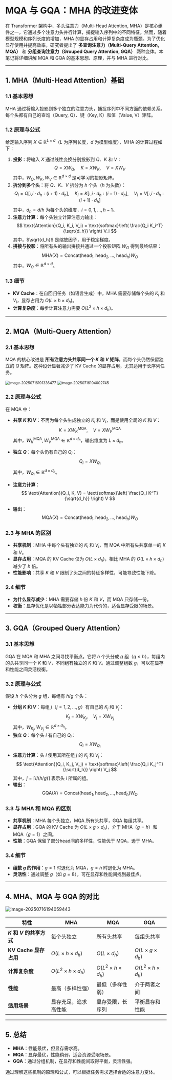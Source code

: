 # MQA 与 GQA：MHA 的改进变体

在 Transformer 架构中，多头注意力（Multi-Head Attention, MHA）是核心组件之一，它通过多个注意力头并行计算，捕捉输入序列中的不同特征。然而，随着模型规模和序列长度的增加，MHA 的显存占用和计算复杂度成为瓶颈。为了优化显存使用并提高效率，研究者提出了 **多查询注意力（Multi-Query Attention, MQA）** 和 **分组查询注意力（Grouped Query Attention, GQA）** 两种变体。本笔记将详细讲解 MQA 和 GQA 的基本思想、原理，并与 MHA 进行对比。

------

## 1. MHA（Multi-Head Attention）基础

### 1.1 基本思想

MHA 通过将输入投影到多个独立的注意力头，捕捉序列中不同方面的依赖关系。每个头都有自己的查询（Query, Q）、键（Key, K）和值（Value, V）矩阵。

### 1.2 原理与公式

给定输入序列 $X \in \mathbb{R}^{L \times d}$（$L$ 为序列长度，$d$ 为模型维度），MHA 的计算过程如下：

1. **投影**：将输入 $X$ 通过线性变换分别投影到 $Q$、$K$ 和 $V$：
   $$
   Q = X W_Q, \quad K = X W_K, \quad V = X W_V
   $$
   其中，$W_Q, W_K, W_V \in \mathbb{R}^{d \times d}$ 是可学习的投影矩阵。
2. **拆分到多个头**：将 $Q$、$K$、$V$ 拆分为 $h$ 个头（$h$ 为头数）：
   $$
   Q_i = Q[:, i \cdot d_h : (i+1) \cdot d_h], \quad K_i = K[:, i \cdot d_h : (i+1) \cdot d_h], \quad V_i = V[:, i \cdot d_h : (i+1) \cdot d_h]
   $$
   其中，$d_h = d / h$ 为每个头的维度，$i = 0, 1, \dots, h-1$。
3. **注意力计算**：每个头独立计算注意力输出：
   $$
   \text{Attention}(Q_i, K_i, V_i) = \text{softmax}\left( \frac{Q_i K_i^T}{\sqrt{d_h}} \right) V_i
   $$
   其中，$\sqrt{d_h}$ 是缩放因子，用于稳定梯度。
4. **拼接与投影**：将所有头的输出拼接并通过一个投影矩阵 $W_O$ 得到最终结果：
   $$
   \text{MHA}(X) = \text{Concat}(\text{head}_1, \text{head}_2, \dots, \text{head}_h) W_O
   $$
   其中，$W_O \in \mathbb{R}^{d \times d}$。

### 1.3 细节

- **KV Cache**：在自回归任务（如语言生成）中，MHA 需要存储每个头的 $K_i$ 和 $V_i$，显存占用为 $O(L \times h \times d_h)$。
- **计算复杂度**：每步计算注意力需要 $O(L^2 \times h \times d_h)$。

------

## 2. MQA（Multi-Query Attention）

### 2.1 基本思想

MQA 的核心改进是 **所有注意力头共享同一个 $K$ 和 $V$ 矩阵**，而每个头仍然保留独立的 $Q$ 矩阵。这种设计显著减少了 KV Cache 的显存占用，尤其适用于长序列任务。

<img src="https://raw.githubusercontent.com/Yzitong/LLM-Mastery-Journey/main/images/image-20250716191336477.png" alt="image-20250716191336477" style="zoom:80%;" />

<img src="https://raw.githubusercontent.com/Yzitong/LLM-Mastery-Journey/main/images/image-20250716194002745.png" alt="image-20250716194002745" style="zoom: 80%;" />

### 2.2 原理与公式

在 MQA 中：

- **共享 $K$ 和 $V$**：不再为每个头生成独立的 $K_i$ 和 $V_i$，而是使用全局的 $K$ 和 $V$：
  $$
  K = X W_K^{\text{MQA}}, \quad V = X W_V^{\text{MQA}}
  $$
  其中，$W_K^{\text{MQA}}, W_V^{\text{MQA}} \in \mathbb{R}^{d \times d_h}$，输出维度为 $L \times d_h$。

- **独立 $Q$**：每个头仍有自己的 $Q_i$：
  $$
  Q_i = X W_{Q_i}
  $$
  其中，$W_{Q_i} \in \mathbb{R}^{d \times d_h}$。

- **注意力计算**：
  $$
  \text{Attention}(Q_i, K, V) = \text{softmax}\left( \frac{Q_i K^T}{\sqrt{d_h}} \right) V
  $$

- **输出**：
  $$
  \text{MQA}(X) = \text{Concat}(\text{head}_1, \text{head}_2, \dots, \text{head}_h) W_O
  $$

### 2.3 与 MHA 的区别

- **共享机制**：MHA 中每个头有独立的 $K_i$ 和 $V_i$，而 MQA 中所有头共享单一的 $K$ 和 $V$。
- **显存占用**：MQA 的 KV Cache 仅为 $O(L \times d_h)$，相比 MHA 的 $O(L \times h \times d_h)$ 减少了 $h$ 倍。
- **性能影响**：共享 $K$ 和 $V$ 限制了头之间的特征多样性，可能导致性能下降。

### 2.4 细节

- **为什么显存减少**：MHA 需要存储 $h$ 份 $K$ 和 $V$，而 MQA 只存储一份。
- **权衡**：显存优化是以牺牲部分表达能力为代价的，适合显存受限的场景。

------

## 3. GQA（Grouped Query Attention）

### 3.1 基本思想

GQA 在 MQA 和 MHA 之间寻找平衡点。它将 $h$ 个头分成 $g$ 组（$g \leq h$），每组内的头共享同一个 $K$ 和 $V$，不同组有独立的 $K$ 和 $V$。通过调整组数 $g$，可以在显存和性能之间灵活权衡。

### 3.2 原理与公式

假设 $h$ 个头分为 $g$ 组，每组有 $h / g$ 个头：

- **分组 $K$ 和 $V$**：每组 $j$（$j = 1, 2, \dots, g$）有自己的 $K_j$ 和 $V_j$：
  $$
  K_j = X W_{K_j}, \quad V_j = X W_{V_j}
  $$
  其中，$W_{K_j}, W_{V_j} \in \mathbb{R}^{d \times d_h}$。
- **独立 $Q$**：每个头 $i$ 有自己的 $Q_i$：
  $$
  Q_i = X W_{Q_i}
  $$
- **注意力计算**：头 $i$ 使用其所在组 $j$ 的 $K_j$ 和 $V_j$：
  $$
  \text{Attention}(Q_i, K_j, V_j) = \text{softmax}\left( \frac{Q_i K_j^T}{\sqrt{d_h}} \right) V_j
  $$
  其中，$j = \lceil i / (h / g) \rceil$ 表示头 $i$ 所属的组。
- **输出**：
  $$
  \text{GQA}(X) = \text{Concat}(\text{head}_1, \text{head}_2, \dots, \text{head}_h) W_O
  $$

### 3.3 与 MHA 和 MQA 的区别

- **共享机制**：MHA 每个头独立，MQA 所有头共享，GQA 每组共享。
- **显存占用**：GQA 的 KV Cache 为 $O  (L \times g \times d_h)$，介于 MHA（$g = h$）和 MQA（$g = 1$）之间。
- **性能**：GQA 保留了部分head间的多样性，性能优于 MQA，逊于 MHA。

### 3.4 细节

- **组数 $g$ 的作用**：$g = 1$ 时退化为 MQA，$g = h$ 时退化为 MHA。
- **灵活性**：通过调整 $g$（如 $g = 8$），可在显存和性能间找到最佳点。

------

## 4. MHA、MQA 与 GQA 的对比

![image-20250716194059443](https://raw.githubusercontent.com/Yzitong/LLM-Mastery-Journey/main/images/image-20250716194059443.png)

| **特性**                  | **MHA**                      | **MQA**                      | **GQA**                      |
| ------------------------- | ---------------------------- | ---------------------------- | ---------------------------- |
| **$K$ 和 $V$ 的共享方式** | 每个头独立                   | 所有头共享                   | 每组头共享                   |
| **KV Cache 显存占用**     | $O(L \times h \times d_h)$   | $O(L \times d_h)$            | $O(L \times g \times d_h)$   |
| **计算复杂度**            | $O(L^2 \times h \times d_h)$ | $O(L^2 \times h \times d_h)$ | $O(L^2 \times h \times d_h)$ |
| **性能**                  | 最高（多样性强）             | 最低（多样性弱）             | 介于两者之间                 |
| **适用场景**              | 显存充足，追求高性能         | 显存受限，长序列             | 平衡显存和性能               |

------

## 5. 总结

- **MHA**：性能最优，但显存需求高。
- **MQA**：显存最优，性能稍弱，适合资源受限场景。
- **GQA**：通过分组机制，在显存和性能间取得平衡，灵活性强。

通过理解这些机制的原理和公式，可以根据任务需求选择合适的注意力变体。

